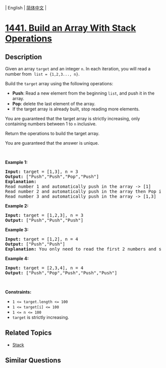 
| English | [简体中文](README.md) |

# [1441. Build an Array With Stack Operations](https://leetcode-cn.com/problems/build-an-array-with-stack-operations/)

## Description

<p>Given an array <code>target</code> and&nbsp;an integer <code>n</code>. In each iteration, you will read a number from &nbsp;<code>list = {1,2,3..., n}</code>.</p>

<p>Build the <code>target</code>&nbsp;array&nbsp;using the following operations:</p>

<ul>
	<li><strong>Push</strong>: Read a new element from the beginning&nbsp;<code>list</code>, and push it in the array.</li>
	<li><strong>Pop</strong>: delete the last element of&nbsp;the array.</li>
	<li>If the target array is already&nbsp;built, stop reading more elements.</li>
</ul>

<p>You are guaranteed that the target array is strictly&nbsp;increasing, only containing&nbsp;numbers between 1 to <code>n</code>&nbsp;inclusive.</p>

<p>Return the operations to build the target array.</p>

<p>You are guaranteed that the answer is unique.</p>

<p>&nbsp;</p>
<p><strong>Example 1:</strong></p>

<pre>
<strong>Input:</strong> target = [1,3], n = 3
<strong>Output:</strong> [&quot;Push&quot;,&quot;Push&quot;,&quot;Pop&quot;,&quot;Push&quot;]
<strong>Explanation: 
</strong>Read number 1 and automatically push in the array -&gt; [1]
Read number 2 and automatically push in the array then Pop it -&gt; [1]
Read number 3 and automatically push in the array -&gt; [1,3]
</pre>

<p><strong>Example 2:</strong></p>

<pre>
<strong>Input:</strong> target = [1,2,3], n = 3
<strong>Output:</strong> [&quot;Push&quot;,&quot;Push&quot;,&quot;Push&quot;]
</pre>

<p><strong>Example 3:</strong></p>

<pre>
<strong>Input:</strong> target = [1,2], n = 4
<strong>Output:</strong> [&quot;Push&quot;,&quot;Push&quot;]
<strong>Explanation: </strong>You only need to read the first 2 numbers and stop.
</pre>

<p><strong>Example 4:</strong></p>

<pre>
<strong>Input:</strong> target = [2,3,4], n = 4
<strong>Output:</strong> [&quot;Push&quot;,&quot;Pop&quot;,&quot;Push&quot;,&quot;Push&quot;,&quot;Push&quot;]
</pre>

<p>&nbsp;</p>
<p><strong>Constraints:</strong></p>

<ul>
	<li><code>1 &lt;= target.length &lt;= 100</code></li>
	<li><code>1 &lt;= target[i]&nbsp;&lt;= 100</code></li>
	<li><code>1 &lt;= n &lt;= 100</code></li>
	<li><code>target</code> is strictly&nbsp;increasing.</li>
</ul>


## Related Topics

- [Stack](https://leetcode-cn.com/tag/stack)

## Similar Questions


